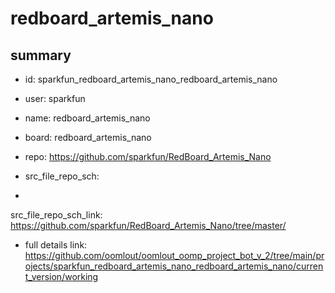 # redboard_artemis_nano
 
## summary 
* id: sparkfun_redboard_artemis_nano_redboard_artemis_nano
* user: sparkfun
* name: redboard_artemis_nano
* board: redboard_artemis_nano
* repo: https://github.com/sparkfun/RedBoard_Artemis_Nano



* src_file_repo_sch: 
*
 src_file_repo_sch_link: https://github.com/sparkfun/RedBoard_Artemis_Nano/tree/master/
* full details link: https://github.com/oomlout/oomlout_oomp_project_bot_v_2/tree/main/projects/sparkfun_redboard_artemis_nano_redboard_artemis_nano/current_version/working  






